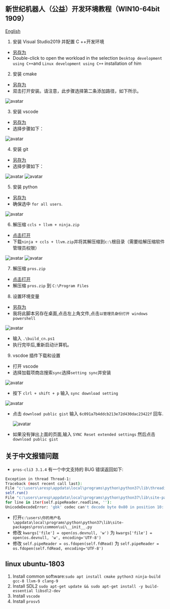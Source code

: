 ## 新世纪机器人（公益）开发环境教程（WIN10-64bit 1909）

[English](./readme.md)

1. 安装 Visual Studio2019 并配置 C ++开发环境

- [另存为](./soft/vs_community__1548256886.1596784179.exe)
- Double-click to open the workload in the selection `Desktop development using C++`and `Linux development using C++` installation of him

2. 安装 cmake

- [另存为](./soft/cmake-3.18.1-win64-x64.msi)
- 双击打开安装。请注意，此步骤选择第二条添加路径，如下所示。

![avatar](./pic/1.cmake.jpg)

3. 安装 vscode

- [另存为](./soft/VSCodeUserSetup-x64-1.47.3.exe)
- 选择步骤如下：

![avatar](./pic/2.vscode.jpg)

4. 安装 git

- [另存为](./soft/Git-2.27.0-64-bit.exe)
- 选择步骤如下：

![avatar](./pic/3.git-1.jpg)
![avatar](./pic/3.git-2.jpg)

5. 安装 python

- [另存为](./soft/python-3.8.5-amd64.exe)
- 确保选中 `for all users`.

![avatar](./pic/4.python.jpg)

6. 解压缩 `ccls + llvm + ninja.zip`

- [点击打开](https://qzrobot.top/index.php/s/bTdZJ6SefSGbLzd)
- 下载`ninja + ccls + llvm.zip`并将其解压缩到`c:\`根目录（需要给解压缩软件管理员权限）

![avatar](./pic/5.ccls+llvm+ninja-1.jpg)
![avatar](./pic/5.ccls+llvm+ninja-2.jpg)

7. 解压缩 `pros.zip`

- [点击打开](https://qzrobot.top/index.php/s/PSbyBdMJ2Ti8ZT8)
- 解压缩 `pros.zip` 到 `C:\Program Files`

8. 设置环境变量

- [另存为](./script/build_cn.ps1)
- 我将此脚本另存在桌面,点击左上角文件,点击`以管理员身份打开 windows powershell`

![avatar](./pic/7.环境变量-1.jpg)

- 输入 `.\build_cn.ps1`
- 执行完毕后,重新启动计算机。

9. vscdoe 插件下载和设置

- 打开 vscode
- 选择加载项商店搜索`sync`选择`setting sync`并安装

![avatar](./pic/8.vscode-1.jpg)

- 按下 `clrl + shift + p` 输入 `sync download setting`

![avatar](./pic/8.vscode-2.jpg)

- 点击 `download public gist` 输入 `6c091a7b4ddcb213e72d430dac23422f` 回车.

  ![avatar](./pic/8.vscode-3.jpg)

- 如果没有弹出上面的页面,输入 `SYNC Reset extended settings` 然后点击 `download public gist`

## 关于中文报错问题

- `pros-cli3 3.1.4` 有一个中文支持的 BUG 错误返回如下:

```sh
Exception in thread Thread-1:
Traceback (most recent call last):
File "c:\users\aresp\appdata\local\programs\python\python37\lib\threading.py", line 917, in _bootstrap_inner
self.run()
File "c:\users\aresp\appdata\local\programs\python\python37\lib\site-packages\pros\common\ui\__init__.py", line 180, in run
for line in iter(self.pipeReader.readline, ''):
UnicodeDecodeError: 'gbk' codec can't decode byte 0x80 in position 10: illegal multibyte sequence
```

- 打开`c:\users\你的用户名\appdata\local\programs\python\python37\lib\site-packages\pros\common\ui\__init__.py`
- 修改 `kwargs['file'] = open(os.devnull, 'w')` 为 `kwargs['file'] = open(os.devnull, 'w', encoding='UTF-8')`
- 修改 `self.pipeReader = os.fdopen(self.fdRead)` 为 `self.pipeReader = os.fdopen(self.fdRead, encoding='UTF-8')`

## linux ubuntu-1803

1. Install common software:`sudo apt install cmake python3 ninja-build gcc-8 llvm-9 clang-9`
2. Install SDL2 `sudo apt-get update && sudo apt-get install -y build-essential libsdl2-dev`
3. Install `vscode`
4. Install `prosv5`
